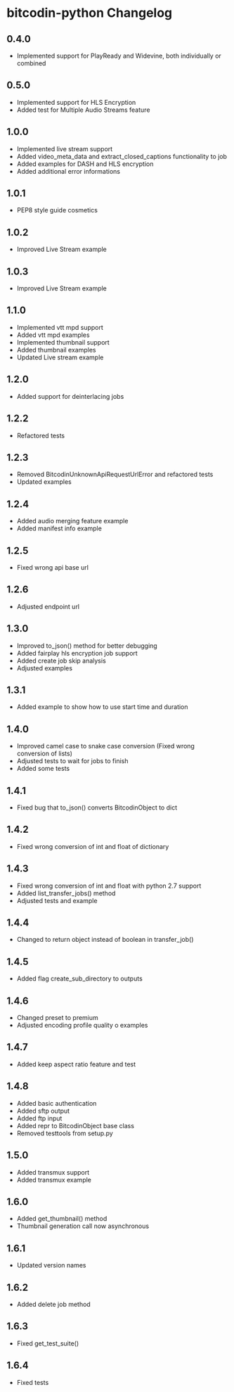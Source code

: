# bitcodin-python Changelog

## 0.4.0
* Implemented support for PlayReady and Widevine, both individually or combined

## 0.5.0
* Implemented support for HLS Encryption
* Added test for Multiple Audio Streams feature

## 1.0.0
* Implemented live stream support
* Added video_meta_data and extract_closed_captions functionality to job
* Added examples for DASH and HLS encryption
* Added additional error informations

## 1.0.1
* PEP8 style guide cosmetics

## 1.0.2
* Improved Live Stream example

## 1.0.3
* Improved Live Stream example

## 1.1.0
* Implemented vtt mpd support
* Added vtt mpd examples
* Implemented thumbnail support
* Added thumbnail examples
* Updated Live stream example

## 1.2.0
* Added support for deinterlacing jobs

## 1.2.2
* Refactored tests

## 1.2.3
* Removed BitcodinUnknownApiRequestUrlError and refactored tests 
* Updated examples

## 1.2.4
* Added audio merging feature example
* Added manifest info example

## 1.2.5
* Fixed wrong api base url

## 1.2.6
* Adjusted endpoint url

## 1.3.0
* Improved to_json() method for better debugging
* Added fairplay hls encryption job support
* Added create job skip analysis
* Adjusted examples

## 1.3.1
* Added example to show how to use start time and duration

## 1.4.0
* Improved camel case to snake case conversion (Fixed wrong conversion of lists)
* Adjusted tests to wait for jobs to finish
* Added some tests

## 1.4.1
* Fixed bug that to_json() converts BitcodinObject to dict

## 1.4.2
* Fixed wrong conversion of int and float of dictionary

## 1.4.3
* Fixed wrong conversion of int and float with python 2.7 support
* Added list_transfer_jobs() method
* Adjusted tests and example

## 1.4.4
* Changed to return object instead of boolean in transfer_job()

## 1.4.5
* Added flag create_sub_directory to outputs

## 1.4.6
* Changed preset to premium
* Adjusted encoding profile quality o examples

## 1.4.7
* Added keep aspect ratio feature and test

## 1.4.8
* Added basic authentication
* Added sftp output
* Added ftp input
* Added repr to BitcodinObject base class
* Removed testtools from setup.py

## 1.5.0
* Added transmux support
* Added transmux example

## 1.6.0
* Added get_thumbnail() method
* Thumbnail generation call now asynchronous

## 1.6.1
* Updated version names

## 1.6.2
* Added delete job method

## 1.6.3
* Fixed get_test_suite()

## 1.6.4
* Fixed tests